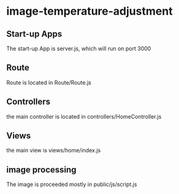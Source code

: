 # image-temperature-adjustment

## Start-up Apps
The start-up App is server.js, which will run on port 3000

## Route
Route is located in Route/Route.js

## Controllers
the main controller is located in controllers/HomeController.js

## Views
the main view is views/home/index.js

## image processing
The image is proceeded mostly in public/js/script.js